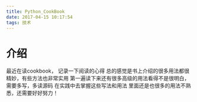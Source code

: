 ```yaml
---
title: Python_CookBook
date: 2017-04-15 10:17:54
tags: 技术
---
```

# 介绍
最近在读cookbook， 记录一下阅读的心得
总的感觉是书上介绍的很多用法都很精妙，有些方法也非常实用
第一遍读下来还有很多高级的用法看得不是很明白，需要多写，多读源码
在实践中去掌握这些写法和用法
里面还是也很多的用法不熟悉，还需要好好努力！
